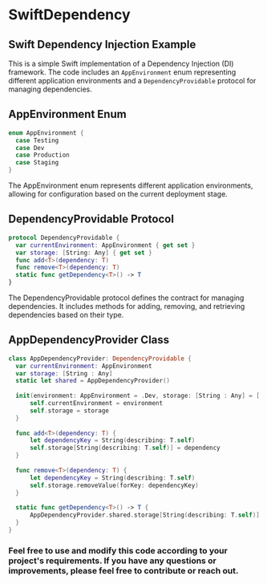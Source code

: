 # SwiftDependency

## Swift Dependency Injection Example

This is a simple Swift implementation of a Dependency Injection (DI) framework. The code includes an `AppEnvironment` enum representing different application environments and a `DependencyProvidable` protocol for managing dependencies.

## AppEnvironment Enum

```swift
enum AppEnvironment {
  case Testing
  case Dev
  case Production
  case Staging
}
```

The AppEnvironment enum represents different application environments, allowing for configuration based on the current deployment stage.

## DependencyProvidable Protocol
```swift
protocol DependencyProvidable {
  var currentEnvironment: AppEnvironment { get set }
  var storage: [String: Any] { get set }
  func add<T>(dependency: T)
  func remove<T>(dependency: T)
  static func getDependency<T>() -> T
}

```
The DependencyProvidable protocol defines the contract for managing dependencies. It includes methods for adding, removing, and retrieving dependencies based on their type.

## AppDependencyProvider Class
```swift
class AppDependencyProvider: DependencyProvidable {
  var currentEnvironment: AppEnvironment
  var storage: [String : Any]
  static let shared = AppDependencyProvider()
  
  init(environment: AppEnvironment = .Dev, storage: [String : Any] = [:]) {
      self.currentEnvironment = environment
      self.storage = storage
  }
  
  func add<T>(dependency: T) {
      let dependencyKey = String(describing: T.self)
      self.storage[String(describing: T.self)] = dependency
  }
  
  func remove<T>(dependency: T) {
      let dependencyKey = String(describing: T.self)
      self.storage.removeValue(forKey: dependencyKey)
  }
  
  static func getDependency<T>() -> T {
      AppDependencyProvider.shared.storage[String(describing: T.self)] as! T
  }
}

```
### Feel free to use and modify this code according to your project's requirements. If you have any questions or improvements, please feel free to contribute or reach out.
